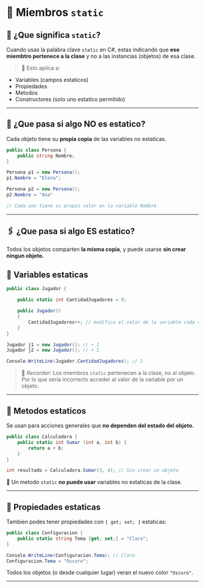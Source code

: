 # 💢 Miembros `static`

## 📌 ¿Que significa `static`?

Cuando usas la palabra clave `static` en C#, estas indicando que **ese miembtro pertenece a la clase** y no a las instancias (objetos) de esa clase.

> 🧩 Esto aplica a:

- Variables (campos estaticos)
- Propiedades
- Metodos
- Constructores (solo uno estatico permitido)

---

## 🚫 ¿Que pasa si algo NO es estatico?

Cada objeto tiene su **propia copia** de las variables no estaticas.

```csharp
public class Persona {
    public string Nombre;
}

Persona p1 = new Persona();
p1.Nombre = "Elena";

Persona p2 = new Persona();
p2.Nombre = "Ana"

// Cada uno tiene su propio valor en la variable Nombre
```

---

## 🖇️ ¿Que pasa si algo ES estatico?

Todos los objetos comparten **la misma copia**, y puede usarse **sin crear ningun objeto.**

## 🔡 Variables estaticas

```csharp
public class Jugador {

    public static int CantidadJugadores = 0;

    public Jugador()
    {
        CantidadJugadores++; // modifico el valor de la variable cada vez que creo un jugador nuevo
    }
}

Jugador j1 = new Jugador(); // + 1
Jugador j2 = new Jugador(); // + 1

Console.WriteLine(Jugador.CantidadJugadores); // 2
```

>📌 *Recordar*: Los miembros `static` pertenecen a la clase, no al objeto. Por lo que seria incorrecto acceder al valor de la variable por un objeto.

---

## 🔧 Metodos estaticos

Se usan para acciones generales que **no dependen del estado del objeto.**

```csharp
public class Calculadora {
    public static int Sumar (int a, int b) {
        return a + b;
    }
}

int resultado = Calculadora.Sumar(3, 4); // Sin crear un objeto
```

🚫 Un metodo `static` **no puede usar** variables no estaticas de la clase.

---

## 🧱 Propiedades estaticas

Tambien podes tener propiedades con `{ get; set; }` estaticas:

```csharp
public class Configuracion {
    public static string Tema {get; set;} = "Claro";
}

Console.WriteLine(Configuracion.Tema); // Claro
Configuracion.Tema = "Oscuro";
```

Todos los objetos (o desde cualquier lugar) veran el nuevo color `"Oscuro"`.

---

